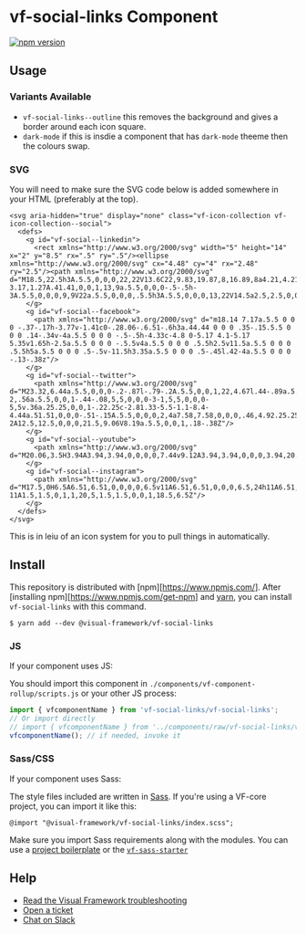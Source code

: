# vf-social-links Component

[![npm version](https://badge.fury.io/js/%40visual-framework%2Fvf-social-links.svg)](https://badge.fury.io/js/%40visual-framework%2Fvf-social-links)

## Usage

### Variants Available

- `vf-social-links--outline` this removes the background and gives a border around each icon square.
- `dark-mode` if this is insdie a component that has `dark-mode` theeme then the colours swap.

### SVG

You will need to make sure the SVG code below is added somewhere in your HTML (preferably at the top).

```
<svg aria-hidden="true" display="none" class="vf-icon-collection vf-icon-collection--social">
  <defs>
    <g id="vf-social--linkedin">
      <rect xmlns="http://www.w3.org/2000/svg" width="5" height="14" x="2" y="8.5" rx=".5" ry=".5"/><ellipse xmlns="http://www.w3.org/2000/svg" cx="4.48" cy="4" rx="2.48" ry="2.5"/><path xmlns="http://www.w3.org/2000/svg" d="M18.5,22.5h3A.5.5,0,0,0,22,22V13.6C22,9.83,19.87,8,16.89,8a4.21,4.21,0,0,0-3.17,1.27A.41.41,0,0,1,13,9a.5.5,0,0,0-.5-.5h-3A.5.5,0,0,0,9,9V22a.5.5,0,0,0,.5.5h3A.5.5,0,0,0,13,22V14.5a2.5,2.5,0,0,1,5,0V22A.5.5,0,0,0,18.5,22.5Z"/>
    </g>
    <g id="vf-social--facebook">
      <path xmlns="http://www.w3.org/2000/svg" d="m18.14 7.17a.5.5 0 0 0 -.37-.17h-3.77v-1.41c0-.28.06-.6.51-.6h3a.44.44 0 0 0 .35-.15.5.5 0 0 0 .14-.34v-4a.5.5 0 0 0 -.5-.5h-4.33c-4.8 0-5.17 4.1-5.17 5.35v1.65h-2.5a.5.5 0 0 0 -.5.5v4a.5.5 0 0 0 .5.5h2.5v11.5a.5.5 0 0 0 .5.5h5a.5.5 0 0 0 .5-.5v-11.5h3.35a.5.5 0 0 0 .5-.45l.42-4a.5.5 0 0 0 -.13-.38z"/>
    </g>
    <g id="vf-social--twitter">
      <path xmlns="http://www.w3.org/2000/svg" d="M23.32,6.44a.5.5,0,0,0-.2-.87l-.79-.2A.5.5,0,0,1,22,4.67l.44-.89a.5.5,0,0,0-.58-.7l-2,.56a.5.5,0,0,1-.44-.08,5,5,0,0,0-3-1,5,5,0,0,0-5,5v.36a.25.25,0,0,1-.22.25c-2.81.33-5.5-1.1-8.4-4.44a.51.51,0,0,0-.51-.15A.5.5,0,0,0,2,4a7.58,7.58,0,0,0,.46,4.92.25.25,0,0,1-.26.36L1.08,9.06a.5.5,0,0,0-.57.59,5.15,5.15,0,0,0,2.37,3.78.25.25,0,0,1,0,.45l-.53.21a.5.5,0,0,0-.26.69,4.36,4.36,0,0,0,3.2,2.48.25.25,0,0,1,0,.47A10.94,10.94,0,0,1,1,18.56a.5.5,0,0,0-.2,1,20.06,20.06,0,0,0,8.14,1.93,12.58,12.58,0,0,0,7-2A12.5,12.5,0,0,0,21.5,9.06V8.19a.5.5,0,0,1,.18-.38Z"/>
    </g>
    <g id="vf-social--youtube">
      <path xmlns="http://www.w3.org/2000/svg" d="M20.06,3.5H3.94A3.94,3.94,0,0,0,0,7.44v9.12A3.94,3.94,0,0,0,3.94,20.5H20.06A3.94,3.94,0,0,0,24,16.56V7.44A3.94,3.94,0,0,0,20.06,3.5ZM16.54,12,9.77,16.36A.5.5,0,0,1,9,15.94V7.28a.5.5,0,0,1,.77-.42l6.77,4.33a.5.5,0,0,1,0,.84Z"/>
    </g>
    <g id="vf-social--instagram">
      <path xmlns="http://www.w3.org/2000/svg" d="M17.5,0H6.5A6.51,6.51,0,0,0,0,6.5v11A6.51,6.51,0,0,0,6.5,24h11A6.51,6.51,0,0,0,24,17.5V6.5A6.51,6.51,0,0,0,17.5,0ZM12,17.5A5.5,5.5,0,1,1,17.5,12,5.5,5.5,0,0,1,12,17.5Zm6.5-11A1.5,1.5,0,1,1,20,5,1.5,1.5,0,0,1,18.5,6.5Z"/>
    </g>
  </defs>
</svg>
```

This is in leiu of an icon system for you to pull things in automatically.

## Install

This repository is distributed with [npm][https://www.npmjs.com/]. After [installing npm][https://www.npmjs.com/get-npm] and [yarn](https://classic.yarnpkg.com/en/docs/install), you can install `vf-social-links` with this command.

```
$ yarn add --dev @visual-framework/vf-social-links
```

### JS

If your component uses JS:

You should import this component in `./components/vf-component-rollup/scripts.js` or your other JS process:

```js
import { vfcomponentName } from 'vf-social-links/vf-social-links';
// Or import directly
// import { vfcomponentName } from '../components/raw/vf-social-links/vf-social-links.js';
vfcomponentName(); // if needed, invoke it
```

### Sass/CSS

If your component uses Sass:

The style files included are written in [Sass](https://sass-lang.com/). If you're using a VF-core project, you can import it like this:

```
@import "@visual-framework/vf-social-links/index.scss";
```

Make sure you import Sass requirements along with the modules. You can use a [project boilerplate](https://visual-framework.github.io/vf-core/building/) or the [`vf-sass-starter`](https://visual-framework.github.io/vf-core/components/vf-sass-starter/)

## Help

- [Read the Visual Framework troubleshooting](https://visual-framework.github.io/vf-welcome/troubleshooting/)
- [Open a ticket](https://github.com/visual-framework/vf-core/issues)
- [Chat on Slack](https://join.slack.com/t/visual-framework/shared_invite/enQtNDAxNzY0NDg4NTY0LWFhMjEwNGY3ZTk3NWYxNWVjOWQ1ZWE4YjViZmY1YjBkMDQxMTNlNjQ0N2ZiMTQ1ZTZiMGM4NjU5Y2E0MjM3ZGQ)
